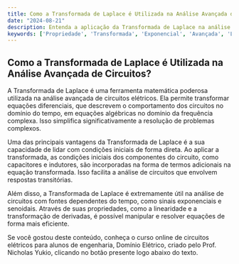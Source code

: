 ```yaml
---
title: Como a Transformada de Laplace é Utilizada na Análise Avançada de Circuitos?
date: "2024-08-21"
description: Entenda a aplicação da Transformada de Laplace na análise avançada de circuitos elétricos.
keywords: ['Propriedade', 'Transformada', 'Exponencial', 'Avançada', 'Laplace', 'inverso', 'análise']
---
```


## Como a Transformada de Laplace é Utilizada na Análise Avançada de Circuitos?

A Transformada de Laplace é uma ferramenta matemática poderosa utilizada na análise avançada de circuitos elétricos. Ela permite transformar equações diferenciais, que descrevem o comportamento dos circuitos no domínio do tempo, em equações algébricas no domínio da frequência complexa. Isso simplifica significativamente a resolução de problemas complexos.

Uma das principais vantagens da Transformada de Laplace é a sua capacidade de lidar com condições iniciais de forma direta. Ao aplicar a transformada, as condições iniciais dos componentes do circuito, como capacitores e indutores, são incorporadas na forma de termos adicionais na equação transformada. Isso facilita a análise de circuitos que envolvem respostas transitórias.

Além disso, a Transformada de Laplace é extremamente útil na análise de circuitos com fontes dependentes do tempo, como sinais exponenciais e senoidais. Através de suas propriedades, como a linearidade e a transformação de derivadas, é possível manipular e resolver equações de forma mais eficiente.

Se você gostou deste conteúdo, conheça o curso online de circuitos elétricos para alunos de engenharia, Domínio Elétrico, criado pelo Prof. Nicholas Yukio, clicando no botão presente logo abaixo do texto.